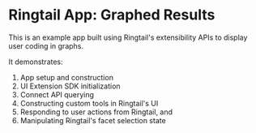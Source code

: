# Ringtail App: Graphed Results
This is an example app built using Ringtail's extensibility APIs to display user coding in graphs.

It demonstrates:
1. App setup and construction
1. UI Extension SDK initialization
1. Connect API querying
1. Constructing custom tools in Ringtail's UI
1. Responding to user actions from Ringtail, and
1. Manipulating Ringtail's facet selection state